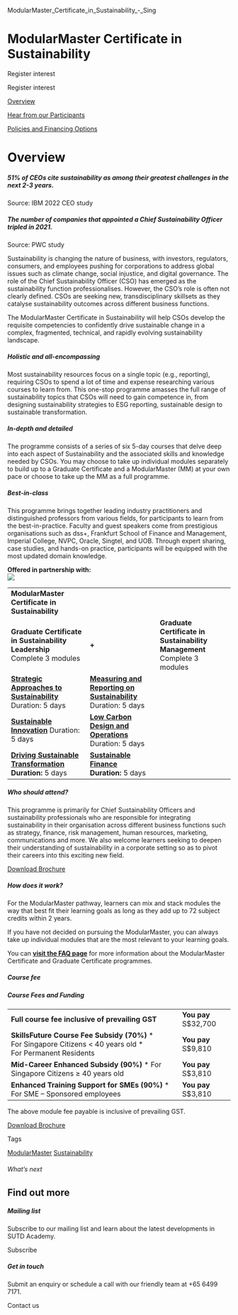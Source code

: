 ModularMaster_Certificate_in_Sustainability_-_Sing



ModularMaster Certificate in Sustainability
===========================================

Register interest

Register interest

[Overview](/course/modularmaster-certificate-in-sustainability/#tabs)

[Hear from our Participants](/course/modularmaster-certificate-in-sustainability/hear-from-our-participants/#tabs)

[Policies and Financing Options](/course/modularmaster-certificate-in-sustainability/policies-and-financing-options/#tabs)

Overview
========

##### **51% of CEOs cite sustainability as among their greatest challenges in the next 2-3 years.**

Source: IBM 2022 CEO study

##### **The number of companies that appointed a Chief Sustainability Officer tripled in 2021.**

Source: PWC study




Sustainability is changing the nature of business, with investors, regulators, consumers, and employees pushing for corporations to address global issues such as climate change, social injustice, and digital governance. The role of the Chief Sustainability Officer (CSO) has emerged as the sustainability function professionalises. However, the CSO’s role is often not clearly defined. CSOs are seeking new, transdisciplinary skillsets as they catalyse sustainability outcomes across different business functions.

The ModularMaster Certificate in Sustainability will help CSOs develop the requisite competencies to confidently drive sustainable change in a complex, fragmented, technical, and rapidly evolving sustainability landscape.

##### **Holistic and all-encompassing**

Most sustainability resources focus on a single topic (e.g., reporting), requiring CSOs to spend a lot of time and expense researching various courses to learn from. This one-stop programme amasses the full range of sustainability topics that CSOs will need to gain competence in, from designing sustainability strategies to ESG reporting, sustainable design to sustainable transformation.

##### **In-depth and detailed**

The programme consists of a series of six 5-day courses that delve deep into each aspect of Sustainability and the associated skills and knowledge needed by CSOs. You may choose to take up individual modules separately to build up to a Graduate Certificate and a ModularMaster (MM) at your own pace or choose to take up the MM as a full programme.

##### **Best-in-class**

This programme brings together leading industry practitioners and distinguished professors from various fields, for participants to learn from the best-in-practice. Faculty and guest speakers come from prestigious organisations such as dss+, Frankfurt School of Finance and Management, Imperial College, NVPC, Oracle, Singtel, and UOB. Through expert sharing, case studies, and hands-on practice, participants will be equipped with the most updated domain knowledge.

**Offered in partnership with:  
![](https://www.sutd.edu.sg/wp-content/uploads/2025/01/Eden-Logo_Transparent-2.png?w=120)**

|  |  |  |
| --- | --- | --- |
| **ModularMaster Certificate in Sustainability** | | |
| **Graduate Certificate in Sustainability Leadership**  Complete 3 modules | **+** | **Graduate Certificate in Sustainability Management**  Complete 3 modules |
| **[Strategic Approaches to Sustainability](/course/strategic-approaches-to-sustainability/)** Duration: 5 days | **[Measuring and Reporting on Sustainability](/course/measuring-and-reporting-on-sustainability/)** Duration: 5 days |
| **[Sustainable Innovation](/course/sustainable-innovation/)** Duration: 5 days | **[Low Carbon Design and Operations](/course/low-carbon-design-and-operations/)** Duration: 5 days |
| **[Driving Sustainable Transformation](/course/driving-sustainable-transformation/)** **Duration:** 5 days | **[Sustainable Finance](/course/sustainable-finance/)** **Duration:** 5 days |

##### **Who should attend?**

This programme is primarily for Chief Sustainability Officers and sustainability professionals who are responsible for integrating sustainability in their organisation across different business functions such as strategy, finance, risk management, human resources, marketing, communications and more. We also welcome learners seeking to deepen their understanding of sustainability in a corporate setting so as to pivot their careers into this exciting new field.

[Download Brochure](/repo/wp-content/uploads/sites/2/2024/11/MM-Sustainability-Course-Brochure-28-August-2024.pdf)

##### **How does it work?**

For the ModularMaster pathway, learners can mix and stack modules the way that best fit their learning goals as long as they add up to 72 subject credits within 2 years.

If you have not decided on pursuing the ModularMaster, you can always take up individual modules that are the most relevant to your learning goals.

You can **[visit the FAQ page](/admissions/academy/modular-master/faq/)** for more information about the ModularMaster Certificate and Graduate Certificate programmes.

##### **Course fee**

##### Course Fees and Funding

|  |  |
| --- | --- |
| **Full course fee inclusive of prevailing GST** | **You pay**  S$32,700 |
| **SkillsFuture Course Fee Subsidy (70%)**  * For Singapore Citizens < 40 years old * For Permanent Residents | **You pay**  S$9,810 |
| **Mid-Career Enhanced Subsidy (90%)**  * For Singapore Citizens ≥ 40 years old | **You pay**  S$3,810 |
| **Enhanced Training Support for SMEs (90%)**  * For SME – Sponsored employees | **You pay**  S$3,810 |

The above module fee payable is inclusive of prevailing GST.

[Download Brochure](/repo/wp-content/uploads/sites/2/2024/11/MM-Sustainability-Course-Brochure-28-August-2024.pdf)

Tags

[ModularMaster](/admissions/academy/courses-and-modules/?academy-type-course=792)
[Sustainability](/admissions/academy/courses-and-modules/?discipline=833)

###### What’s next

Find out more
-------------

##### Mailing list

Subscribe to our mailing list and learn about the latest developments in SUTD Academy.

Subscribe

##### Get in touch

Submit an enquiry or schedule a call with our friendly team at +65 6499 7171.

Contact us

